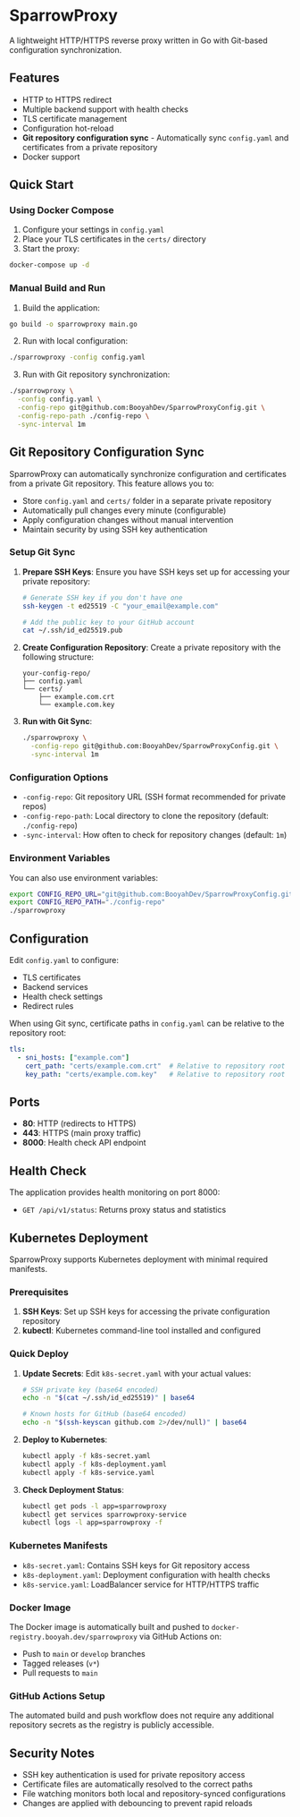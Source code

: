# SparrowProxy

A lightweight HTTP/HTTPS reverse proxy written in Go with Git-based configuration synchronization.

## Features

- HTTP to HTTPS redirect
- Multiple backend support with health checks
- TLS certificate management
- Configuration hot-reload
- **Git repository configuration sync** - Automatically sync `config.yaml` and certificates from a private repository
- Docker support

## Quick Start

### Using Docker Compose

1. Configure your settings in `config.yaml`
2. Place your TLS certificates in the `certs/` directory
3. Start the proxy:

```bash
docker-compose up -d
```

### Manual Build and Run

1. Build the application:
```bash
go build -o sparrowproxy main.go
```

2. Run with local configuration:
```bash
./sparrowproxy -config config.yaml
```

3. Run with Git repository synchronization:
```bash
./sparrowproxy \
  -config config.yaml \
  -config-repo git@github.com:BooyahDev/SparrowProxyConfig.git \
  -config-repo-path ./config-repo \
  -sync-interval 1m
```

## Git Repository Configuration Sync

SparrowProxy can automatically synchronize configuration and certificates from a private Git repository. This feature allows you to:

- Store `config.yaml` and `certs/` folder in a separate private repository
- Automatically pull changes every minute (configurable)
- Apply configuration changes without manual intervention
- Maintain security by using SSH key authentication

### Setup Git Sync

1. **Prepare SSH Keys**: Ensure you have SSH keys set up for accessing your private repository:
   ```bash
   # Generate SSH key if you don't have one
   ssh-keygen -t ed25519 -C "your_email@example.com"
   
   # Add the public key to your GitHub account
   cat ~/.ssh/id_ed25519.pub
   ```

2. **Create Configuration Repository**: Create a private repository with the following structure:
   ```
   your-config-repo/
   ├── config.yaml
   └── certs/
       ├── example.com.crt
       └── example.com.key
   ```

3. **Run with Git Sync**:
   ```bash
   ./sparrowproxy \
     -config-repo git@github.com:BooyahDev/SparrowProxyConfig.git \
     -sync-interval 1m
   ```

### Configuration Options

- `-config-repo`: Git repository URL (SSH format recommended for private repos)
- `-config-repo-path`: Local directory to clone the repository (default: `./config-repo`)
- `-sync-interval`: How often to check for repository changes (default: `1m`)

### Environment Variables

You can also use environment variables:

```bash
export CONFIG_REPO_URL="git@github.com:BooyahDev/SparrowProxyConfig.git"
export CONFIG_REPO_PATH="./config-repo"
./sparrowproxy
```

## Configuration

Edit `config.yaml` to configure:
- TLS certificates
- Backend services  
- Health check settings
- Redirect rules

When using Git sync, certificate paths in `config.yaml` can be relative to the repository root:

```yaml
tls:
  - sni_hosts: ["example.com"]
    cert_path: "certs/example.com.crt"  # Relative to repository root
    key_path: "certs/example.com.key"   # Relative to repository root
```

## Ports

- **80**: HTTP (redirects to HTTPS)
- **443**: HTTPS (main proxy traffic)
- **8000**: Health check API endpoint

## Health Check

The application provides health monitoring on port 8000:

- `GET /api/v1/status`: Returns proxy status and statistics

## Kubernetes Deployment

SparrowProxy supports Kubernetes deployment with minimal required manifests.

### Prerequisites

1. **SSH Keys**: Set up SSH keys for accessing the private configuration repository
2. **kubectl**: Kubernetes command-line tool installed and configured

### Quick Deploy

1. **Update Secrets**: Edit `k8s-secret.yaml` with your actual values:
   ```bash
   # SSH private key (base64 encoded)
   echo -n "$(cat ~/.ssh/id_ed25519)" | base64
   
   # Known hosts for GitHub (base64 encoded)
   echo -n "$(ssh-keyscan github.com 2>/dev/null)" | base64
   ```

2. **Deploy to Kubernetes**:
   ```bash
   kubectl apply -f k8s-secret.yaml
   kubectl apply -f k8s-deployment.yaml
   kubectl apply -f k8s-service.yaml
   ```

3. **Check Deployment Status**:
   ```bash
   kubectl get pods -l app=sparrowproxy
   kubectl get services sparrowproxy-service
   kubectl logs -l app=sparrowproxy -f
   ```

### Kubernetes Manifests

- `k8s-secret.yaml`: Contains SSH keys for Git repository access
- `k8s-deployment.yaml`: Deployment configuration with health checks
- `k8s-service.yaml`: LoadBalancer service for HTTP/HTTPS traffic

### Docker Image

The Docker image is automatically built and pushed to `docker-registry.booyah.dev/sparrowproxy` via GitHub Actions on:
- Push to `main` or `develop` branches
- Tagged releases (`v*`)
- Pull requests to `main`

### GitHub Actions Setup

The automated build and push workflow does not require any additional repository secrets as the registry is publicly accessible.

## Security Notes

- SSH key authentication is used for private repository access
- Certificate files are automatically resolved to the correct paths
- File watching monitors both local and repository-synced configurations
- Changes are applied with debouncing to prevent rapid reloads
